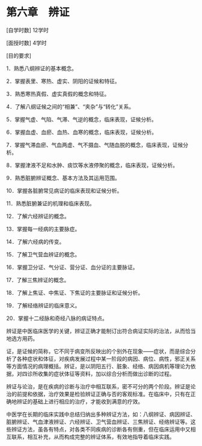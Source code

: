 # 第六章　辨证

[自学时数]  12学时

[面授时数]  4学时

[目的要求]

1．熟悉八纲辨证的基本概念。

2．掌握表里、寒热、虚实、阴阳的证候和特征。

3．熟悉寒热真假、虚实真假的概念和特征。

4．了解八纲证候之间的“相兼”、“夹杂”与“转化”关系。

5．掌握气虚、气陷、气滞、气逆的概念，临床表现，证候分析。

6．掌握血虚、血瘀、血热、血寒的概念，临床表现，证候分析。

7．掌握气滞血瘀、气血两虚、气不摄血、气随血脱的概念，临床表现，证候分析。

8．掌握津液不足和水肿、痰饮等水液停聚的概念，临床表现，证候分析。

9．熟悉脏腑辨证概念、基本方法及其运用范围。

10．掌握各脏腑常见病证的临床表现和证候分析。

11．熟悉脏腑兼证的机理和临床表现。

12．了解六经辨证的概念。

13．掌握每一经病的主要脉症。

14．了解六经病的传变。

15．了解卫气营血辨证的概念。

16．掌握卫分证、气分证、营分证、血分证的主要脉证。

17．了解三焦辨证的概念。

18．了解上焦证、中焦证、下焦证的主要脉证和证候分析。

19．了解经络辨证的临床意义。

20．掌握十二经脉和奇经八脉的病证特点。

辨证是中医临床医学的关键，辨证正确才能制订出符合病证实际的治法，从而恰当地选方用药。

证，是证候的简称，它不同于病变所反映出的个别外在现象——症状，而是综合分析了各种症状和体征，对疾病发展过程中某一阶段的病因、病位、病性，邪正关系等方面情况的病理概括。辨证，是以阴阳五行、脏象、经络、病因病机等理论为依据，对四诊所收集的症状体征等资料，加以综合分析而做出诊断的过程。

辨证与论治，是在疾病的诊断与治疗中相互联系，密不可分的两个阶段。辨证是论治的前提和依据，治疗效果是检验辨证正确与否的客观标准。在临床中，只有在正确地辨证的基础上进行相应的治疗，才能收到满意的疗效。

中医学在长期的临床实践中总结归纳出多种辨证方法，如：八纲辨证、病因辨证、脏腑辨证、气血津液辨证、六经辨证、卫气营血辨证、三焦辨证、经络辨证等。这些辨证方法，虽各有特点，对各类不同疾病的诊断各有侧重，但在临床运用中又相互联系，相互补充，从而构成完整的辨证体系，有效地指导着临床实践。
